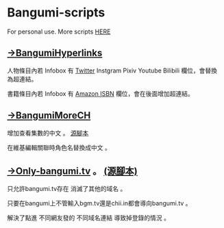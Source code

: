# Bangumi-scripts

For personal use.
More scripts [HERE](https://github.com/bangumi/scripts)
## [→BangumiHyperlinks](https://github.com/NeKoOuO/bangumiscripts/raw/main/BangumiHyperlinks.user.js)
人物條目內若 Infobox 有 [Twitter](https://github.com/bangumi/scripts/blob/master/binota/bangumi-twitter-link.user.js) Instgram Pixiv Youtube Bilibili 欄位，會替換為超連結。

書籍條目內若 Infobox 有 [Amazon ISBN](https://github.com/bangumi/scripts/blob/master/binota/bangumi-isbn-amazon-link.user.js) 欄位，會在後面增加超連結。
## [→BangumiMoreCH](https://github.com/NeKoOuO/bangumiscripts/raw/main/BangumiMoreCH.user.js)
增加查看集數的中文 。  [源腳本](https://github.com/bangumi/scripts/blob/master/binota/bangumi-episode-chinese.user.js)

在維基編輯關聯時角色名替換成中文 。  []()
## [→Only-bangumi.tv](https://github.com/NeKoOuO/bangumiscripts/raw/main/Only-bangumi.tv.user.js) 。  [(源腳本)](https://github.com/bangumi/scripts/blob/master/binota/bangumi-links-domain-fixer.user.js)
只允許bangumi.tv存在 消滅了其他的域名 。  

只要在bangumi上不管輸入bgm.tv還是chii.in都會導向bangumi.tv 。  

解決了點進 不同網友發的 不同域名連結 導致掉登錄的情況 。  
